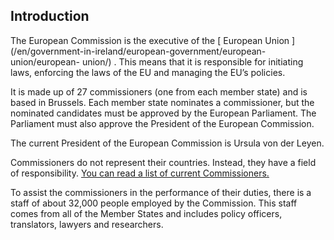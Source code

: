 ##  Introduction

The European Commission is the executive of the [ European Union
](/en/government-in-ireland/european-government/european-union/european-
union/) . This means that it is responsible for initiating laws, enforcing the
laws of the EU and managing the EU’s policies.

It is made up of 27 commissioners (one from each member state) and is based in
Brussels. Each member state nominates a commissioner, but the nominated
candidates must be approved by the European Parliament. The Parliament must
also approve the President of the European Commission.

The current President of the European Commission is Ursula von der Leyen.

Commissioners do not represent their countries. Instead, they have a field of
responsibility. [ You can read a list of current Commissioners.
](https://ec.europa.eu/commission/commissioners/2019-2024_en)

To assist the commissioners in the performance of their duties, there is a
staff of about 32,000 people employed by the Commission. This staff comes from
all of the Member States and includes policy officers, translators, lawyers
and researchers.
